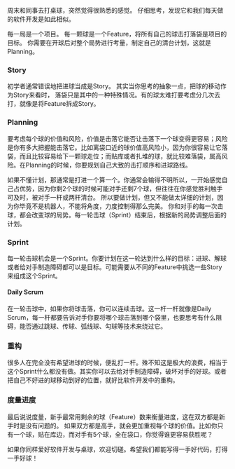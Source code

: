 周末和同事去打桌球，突然觉得很熟悉的感觉。
仔细思考，发现它和我们每天做的软件开发是如此相似。

每一局是一个项目。
每一颗球是一个Feature，将所有自己的球击打落袋是项目的目标。
你需要在开球后对整个局势进行考量，制定自己的清台计划，这就是Planning。

### Story
初学者通常错误地把进球当成是Story。
其实当你思考的抽象一点，把球的移动作为Story来看时， 落袋只是其中的一种特殊情况。有的球太难打要考虑分几次去打，就像是将Feature拆成Story。

### Planning
要考虑每个球的价值和风险，价值是击落它能否让击落下一个球变得更容易；风险是你有多大把握能击落它。比如离袋口近的球价值高风险小，因为你很容易让它落袋，而且比较容易给下一颗球走位；而贴库或者扎堆的球，就比较难落袋，属高风险。在Planning的时候，你要规划自己大致的击打顺序和进球路线。

如果不懂计划，那通常是打进一个算一个。你通常会输得不明所以，一开始感觉自己占优势，因为你剩2个球的时候可能对手还剩7个球，但往往在你感觉胜利触手可及时，被对手一杆或两杆清台。
所以要做计划，但又不能做太详细的计划，因为你毕竟不是机器人，不能将角度，力度控制得那么完美。
你和对手的每一次击球，都会改变球的局势。每一轮击球（Sprint）结束后，根据新的局势调整后面的计划。

### Sprint
每一轮击球机会是一个Sprint。你要计划在这一轮达到什么样的目标：进球、解球或者给对手制造障碍都可以是目标。可能需要从不同的Feature中挑选一些Story来组成这个Sprint。

#### Daily Scrum
在一轮击球中，如果你将球击落，你可以连续击球。这一杆一杆就像是Daily Scrum，每一杆都要告诉对手你要将哪个球击落到哪个袋里，也要思考有什么阻碍，能否通过跳球、传球、弧线球、勾球等技术来绕过它。

### 重构
很多人在完全没有希望进球的时候，便乱打一杆。殊不知这是极大的浪费，相当于这个Sprint什么都没有做。其实你可以去给对手制造障碍，破坏对手的好球。或者把自己不好进的球移动到好的位置，就好比软件开发中的重构。

### 度量进度
最后说说度量，新手最常用剩余的球（Feature）数来衡量进度，这在双方都是新手时是没有问题的。
如果双方都是高手，就会更加重视每个球的价值。比如你只有一个球，贴在库边，而对手有5个球，全在袋口，你觉得谁更容易获胜呢？

如果你同样爱好软件开发与桌球，欢迎切磋。希望我们都能写得一手好代码，打得一手好球！
